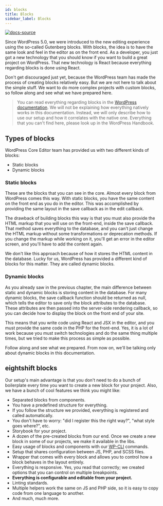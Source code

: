 ```yaml
---
id: blocks
title: Blocks
sidebar_label: Blocks
---
```


[![docs-source](https://img.shields.io/badge/source-eigthshift--frontend--libs-yellow?style=for-the-badge&logo=javascript&labelColor=2a2a2a)](https://github.com/infinum/eightshift-frontend-libs/tree/4.0.0/blocks/init/src/blocks/)

Since WordPress 5.0, we were introduced to the new editing experience using the so-called Gutenberg blocks. With blocks, the idea is to have the same look and feel in the editor as on the front end. As a developer, you just got a new technology that you should know if you want to build a great project on WordPress. That new technology is React because everything regarding blocks is done using React.

Don't get discouraged just yet, because the WordPress team has made the process of creating blocks relatively easy. But we are not here to talk about the simple stuff. We want to do more complex projects with custom blocks, so follow along and see what we have prepared here.

> You can read everything regarding blocks in the [WordPress documentation](https://developer.wordpress.org/block-editor/tutorials/block-tutorial/). We will not be explaining how everything natively works in this documentation. Instead, we will only describe how to use our setup and how it correlates with the native one. Everything that you can't find here, please look up in the WordPress Handbook.

## Types of blocks

WordPress Core Editor team has provided us with two different kinds of blocks:

- Static blocks
- Dynamic blocks


### Static blocks

These are the blocks that you can see in the core. Almost every block from WordPress comes this way. With static blocks, you have the same content on the front end as you do in the editor. This was accomplished by providing the same layout in the save callback as in the edit callback.

The drawback of building blocks this way is that you must also provide the HTML markup that you will use on the front-end, inside the save callback. That method saves everything to the database, and you can't just change the HTML markup without some transformations or deprecation methods. If you change the markup while working on it, you'll get an error in the editor screen, and you'll have to add the content again.

We don't like this approach because of how it stores the HTML content in the database. Lucky for us, WordPress has provided a different kind of blocks for this matter. They are called dynamic blocks.

### Dynamic blocks

As you already saw in the previous chapter, the main difference between static and dynamic blocks is storing content in the database. For many dynamic blocks, the save callback function should be returned as null, which tells the editor to save only the block attributes to the database. These attributes are then passed into the server-side rendering callback, so you can decide how to display the block on the front end of your site.

This means that you write code using React and JSX in the editor, and you must provide the same code in the PHP for the front-end. Yes, it is a lot of work because you must switch technologies and do the same thing multiple times, but we tried to make this process as simple as possible.

Follow along and see what we prepared. From now on, we'll be talking only about dynamic blocks in this documentation.

## eightshift blocks

Our setup's main advantage is that you don't need to do a bunch of boilerplate every time you want to create a new block for your project. Also, we have a bunch of cool features we think you might like:

- Separated blocks from components.
- You have a predefined structure for everything.
- If you follow the structure we provided, everything is registered and called automatically.
- You don't have to worry: "did I register this the right way?", "what style goes where?", etc.
- Storybook for your project.
- A dozen of the pre-created blocks from our end. Once we create a new block in some of our projects, we make it available in the libs.
- Easy usage of blocks and components with our [WP-CLI](wp-cli) commands.
- Setup that shares configuration between JS, PHP, and SCSS files.
- Wrapper that comes with every block and allows you to control how a block behaves in the layout entirely.
- Everything is responsive. Yes, you read that correctly; we created options that you can control on multiple breakpoints.
- **Everything is configurable and editable from your project.**
- Linting standards.
- Multiple helpers work the same on JS and PHP side, so it is easy to copy code from one language to another.
- And much, much more.
